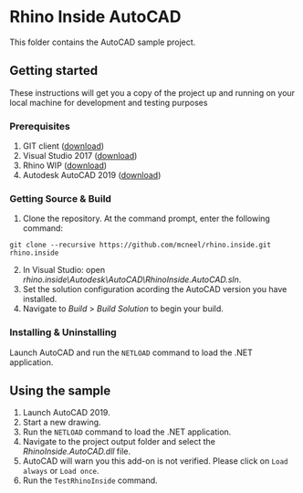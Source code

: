 # Rhino Inside AutoCAD
This folder contains the AutoCAD sample project.
## Getting started
These instructions will get you a copy of the project up and running on your local machine for development and testing purposes
### Prerequisites
1. GIT client ([download](https://git-scm.com/downloads))
2. Visual Studio 2017 ([download](https://visualstudio.microsoft.com/downloads/))
3. Rhino WIP ([download](https://www.rhino3d.com/download/rhino/wip))
4. Autodesk AutoCAD 2019 ([download](https://www.autodesk.com/products/autocad/free-trial))

### Getting Source & Build
1. Clone the repository. At the command prompt, enter the following command:
```
git clone --recursive https://github.com/mcneel/rhino.inside.git rhino.inside
```
2. In Visual Studio: open _rhino.inside\Autodesk\AutoCAD\RhinoInside.AutoCAD.sln_.
3. Set the solution configuration acording the AutoCAD version you have installed.
4. Navigate to _Build_ > _Build Solution_ to begin your build.

### Installing & Uninstalling
Launch AutoCAD and run the `NETLOAD` command to load the .NET application.

## Using the sample
1. Launch AutoCAD 2019.
2. Start a new drawing.
3. Run the `NETLOAD` command to load the .NET application.
4. Navigate to the project output folder and select the _RhinoInside.AutoCAD.dll_ file.
5. AutoCAD will warn you this add-on is not verified. Please click on `Load always` or `Load once`.
6. Run the `TestRhinoInside` command.


